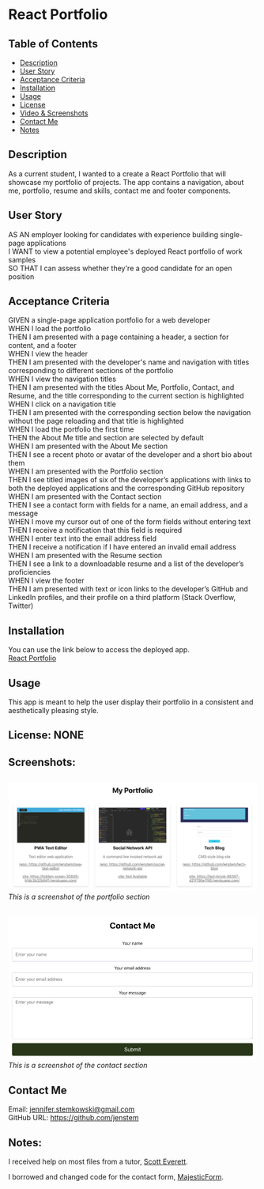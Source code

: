 # React Portfolio

## Table of Contents
+ [Description](#description)
+ [User Story](#userstory)
+ [Acceptance Criteria](#acceptance)
+ [Installation](#installation)
+ [Usage](#usage)
+ [License](#license)
+ [Video & Screenshots](#screenshots)
+ [Contact Me](#contact)
+ [Notes](#notes)
##

<a id='description'></a>
## Description

As a current student, I wanted to a create a React Portfolio that will showcase my portfolio of projects.  The app contains a navigation, about me, portfolio, resume and skills, contact me and footer components.
##

<a id='userstory'></a>
## User Story

AS AN employer looking for candidates with experience building single-page applications\
I WANT to view a potential employee's deployed React portfolio of work samples\
SO THAT I can assess whether they're a good candidate for an open position
##

<a id='acceptance'></a>
## Acceptance Criteria

GIVEN a single-page application portfolio for a web developer\
WHEN I load the portfolio\
THEN I am presented with a page containing a header, a section for content, and a footer\
WHEN I view the header\
THEN I am presented with the developer's name and navigation with titles corresponding to different sections of the portfolio\
WHEN I view the navigation titles\
THEN I am presented with the titles About Me, Portfolio, Contact, and Resume, and the title corresponding to the current section is highlighted\
WHEN I click on a navigation title\
THEN I am presented with the corresponding section below the navigation without the page reloading and that title is highlighted\
WHEN I load the portfolio the first time\
THEN the About Me title and section are selected by default\
WHEN I am presented with the About Me section\
THEN I see a recent photo or avatar of the developer and a short bio about them\
WHEN I am presented with the Portfolio section\
THEN I see titled images of six of the developer’s applications with links to both the deployed applications and the corresponding GitHub repository\
WHEN I am presented with the Contact section\
THEN I see a contact form with fields for a name, an email address, and a message\
WHEN I move my cursor out of one of the form fields without entering text\
THEN I receive a notification that this field is required\
WHEN I enter text into the email address field\
THEN I receive a notification if I have entered an invalid email address\
WHEN I am presented with the Resume section\
THEN I see a link to a downloadable resume and a list of the developer’s proficiencies\
WHEN I view the footer\
THEN I am presented with text or icon links to the developer’s GitHub and LinkedIn profiles, and their profile on a third platform (Stack Overflow, Twitter)
##

<a id='installation'></a>
## Installation
You can use the link below to access the deployed app.\
[React Portfolio](https://www.jenscode.com/)
##

<a id='usage'></a>
## Usage
This app is meant to help the user display their portfolio in a consistent and aesthetically pleasing style.
##

<a id='license'></a>
## License:  NONE
##

<a id='screenshots'></a>
## Screenshots:
##

![](https://github.com/jenstem/react-portfolio/blob/main/src/assets/app-images/portfolio.png) <br>
*This is a screenshot of the portfolio section*
##

![](https://github.com/jenstem/react-portfolio/blob/main/src/assets/app-images/contact-me.png) <br>
*This is a screenshot of the contact section*
##

<a id='contact'></a>
## Contact Me
Email:  jennifer.stemkowski@gmail.com <br>
GitHub URL:  https://github.com/jenstem

##
<a id='notes'></a>
## Notes:

I received help on most files from a tutor, [Scott Everett](https://calendly.com/fsf-tutor-team/scott-everett?month=2023-06).

I borrowed and changed code for the contact form, [MajesticForm](https://www.majesticform.com/form-guides/html-email-form).
